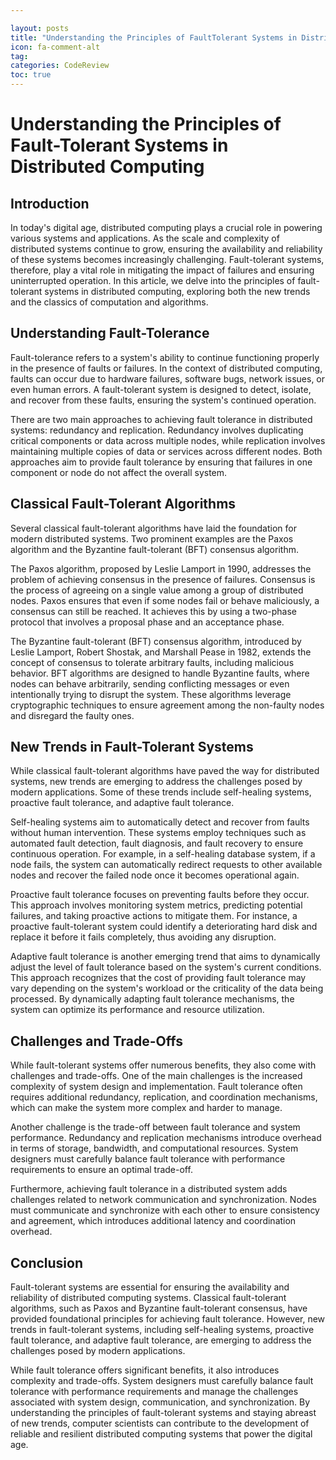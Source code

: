 ```yaml
---

layout: posts
title: "Understanding the Principles of FaultTolerant Systems in Distributed Computing"
icon: fa-comment-alt
tag:      
categories: CodeReview
toc: true
---
```




# Understanding the Principles of Fault-Tolerant Systems in Distributed Computing

## Introduction

In today's digital age, distributed computing plays a crucial role in powering various systems and applications. As the scale and complexity of distributed systems continue to grow, ensuring the availability and reliability of these systems becomes increasingly challenging. Fault-tolerant systems, therefore, play a vital role in mitigating the impact of failures and ensuring uninterrupted operation. In this article, we delve into the principles of fault-tolerant systems in distributed computing, exploring both the new trends and the classics of computation and algorithms.

## Understanding Fault-Tolerance

Fault-tolerance refers to a system's ability to continue functioning properly in the presence of faults or failures. In the context of distributed computing, faults can occur due to hardware failures, software bugs, network issues, or even human errors. A fault-tolerant system is designed to detect, isolate, and recover from these faults, ensuring the system's continued operation.

There are two main approaches to achieving fault tolerance in distributed systems: redundancy and replication. Redundancy involves duplicating critical components or data across multiple nodes, while replication involves maintaining multiple copies of data or services across different nodes. Both approaches aim to provide fault tolerance by ensuring that failures in one component or node do not affect the overall system.

## Classical Fault-Tolerant Algorithms

Several classical fault-tolerant algorithms have laid the foundation for modern distributed systems. Two prominent examples are the Paxos algorithm and the Byzantine fault-tolerant (BFT) consensus algorithm.

The Paxos algorithm, proposed by Leslie Lamport in 1990, addresses the problem of achieving consensus in the presence of failures. Consensus is the process of agreeing on a single value among a group of distributed nodes. Paxos ensures that even if some nodes fail or behave maliciously, a consensus can still be reached. It achieves this by using a two-phase protocol that involves a proposal phase and an acceptance phase.

The Byzantine fault-tolerant (BFT) consensus algorithm, introduced by Leslie Lamport, Robert Shostak, and Marshall Pease in 1982, extends the concept of consensus to tolerate arbitrary faults, including malicious behavior. BFT algorithms are designed to handle Byzantine faults, where nodes can behave arbitrarily, sending conflicting messages or even intentionally trying to disrupt the system. These algorithms leverage cryptographic techniques to ensure agreement among the non-faulty nodes and disregard the faulty ones.

## New Trends in Fault-Tolerant Systems

While classical fault-tolerant algorithms have paved the way for distributed systems, new trends are emerging to address the challenges posed by modern applications. Some of these trends include self-healing systems, proactive fault tolerance, and adaptive fault tolerance.

Self-healing systems aim to automatically detect and recover from faults without human intervention. These systems employ techniques such as automated fault detection, fault diagnosis, and fault recovery to ensure continuous operation. For example, in a self-healing database system, if a node fails, the system can automatically redirect requests to other available nodes and recover the failed node once it becomes operational again.

Proactive fault tolerance focuses on preventing faults before they occur. This approach involves monitoring system metrics, predicting potential failures, and taking proactive actions to mitigate them. For instance, a proactive fault-tolerant system could identify a deteriorating hard disk and replace it before it fails completely, thus avoiding any disruption.

Adaptive fault tolerance is another emerging trend that aims to dynamically adjust the level of fault tolerance based on the system's current conditions. This approach recognizes that the cost of providing fault tolerance may vary depending on the system's workload or the criticality of the data being processed. By dynamically adapting fault tolerance mechanisms, the system can optimize its performance and resource utilization.

## Challenges and Trade-Offs

While fault-tolerant systems offer numerous benefits, they also come with challenges and trade-offs. One of the main challenges is the increased complexity of system design and implementation. Fault tolerance often requires additional redundancy, replication, and coordination mechanisms, which can make the system more complex and harder to manage.

Another challenge is the trade-off between fault tolerance and system performance. Redundancy and replication mechanisms introduce overhead in terms of storage, bandwidth, and computational resources. System designers must carefully balance fault tolerance with performance requirements to ensure an optimal trade-off.

Furthermore, achieving fault tolerance in a distributed system adds challenges related to network communication and synchronization. Nodes must communicate and synchronize with each other to ensure consistency and agreement, which introduces additional latency and coordination overhead.

## Conclusion

Fault-tolerant systems are essential for ensuring the availability and reliability of distributed computing systems. Classical fault-tolerant algorithms, such as Paxos and Byzantine fault-tolerant consensus, have provided foundational principles for achieving fault tolerance. However, new trends in fault-tolerant systems, including self-healing systems, proactive fault tolerance, and adaptive fault tolerance, are emerging to address the challenges posed by modern applications.

While fault tolerance offers significant benefits, it also introduces complexity and trade-offs. System designers must carefully balance fault tolerance with performance requirements and manage the challenges associated with system design, communication, and synchronization. By understanding the principles of fault-tolerant systems and staying abreast of new trends, computer scientists can contribute to the development of reliable and resilient distributed computing systems that power the digital age.